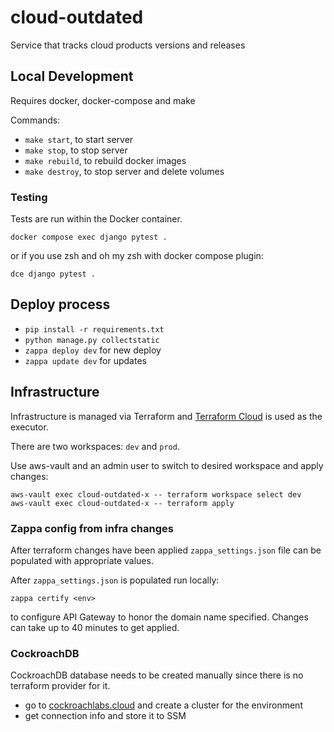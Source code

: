 # cloud-outdated
Service that tracks cloud products versions and releases

## Local Development

Requires docker, docker-compose and make

Commands:
- `make start`, to start server
- `make stop`, to stop server
- `make rebuild`, to rebuild docker images
- `make destroy`, to stop server and delete volumes

### Testing

Tests are run within the Docker container.

```
docker compose exec django pytest .
```

or if you use zsh and oh my zsh with docker compose plugin:

```
dce django pytest .
```

## Deploy process

- `pip install -r requirements.txt`
- `python manage.py collectstatic`
- `zappa deploy dev` for new deploy
- `zappa update dev` for updates

## Infrastructure

Infrastructure is managed via Terraform and [Terraform Cloud](https://app.terraform.io/) is used as the executor.

There are two workspaces: `dev` and `prod`.

Use aws-vault and an admin user to switch to desired workspace and apply changes:

```
aws-vault exec cloud-outdated-x -- terraform workspace select dev
aws-vault exec cloud-outdated-x -- terraform apply
```

### Zappa config from infra changes

After terraform changes have been applied `zappa_settings.json` file can be populated with appropriate values.

After `zappa_settings.json` is populated run locally:

```
zappa certify <env>
```

to configure API Gateway to honor the domain name specified. Changes can take up to 40 minutes to get applied.

### CockroachDB

CockroachDB database needs to be created manually since there is no terraform provider for it.

- go to [cockroachlabs.cloud](https://cockroachlabs.cloud/clusters) and create a cluster for the environment
- get connection info and store it to SSM
